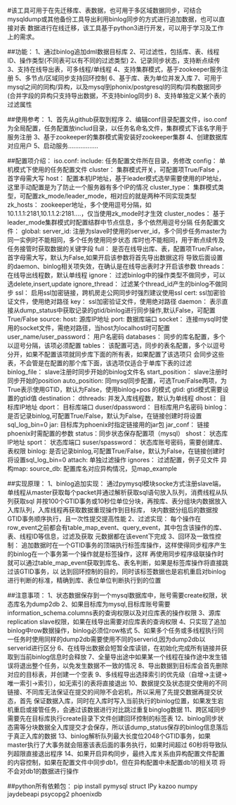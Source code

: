 #该工具可用于在先迁移库、表数据，也可用于多区域数据同步，可结合mysqldump或其他备份工具导出利用binlog同步的方式进行追加数据，也可以直接对表
数据进行在线迁移，该工具基于python3进行开发，可以用于学习及工作上的需求。

##功能：
    1、通过binlog追加dml数据目标库
    2、可过滤性，包括库、表、线程ID、操作类型(不同表可以有不同的过滤类型)
    2、记录同步状态，支持断点续传
    3、支持在线导出表，可多线程/单线程
    4、支持集群模式，基于zookeeper服务注册
    5、多节点/区域同步支持回环控制
    6、基于库、表为单位并发入库
    7、可用于mysql之间的同构/异构，以及mysql到phonix/postgresql的同构/异构数据同步(合并字段的异构只支持导出数据，不支持binlog同步)
    8、支持单独定义某个表的过滤属性

##使用参考：
    1、首先从github获取到程序
    2、编辑conf目录配置文件，iso.conf为全局配置，任务配置放includ目录，以任务名命名文件，集群模式下该名字用于服务注册
    3、基于zookeeper的集群模式需安装好zookeeper集群
    4、创建数据库对应用户
    5、启动服务.................

##配置项介绍：
    iso.conf:
        include: 任务配置文件所在目录，务修改
        config： 单机模式下使用的任务配置文件
        cluster： 集群模式开关，可配置项True/False ，首字母需大写
        host： 配置本机IP地址，基于leader模式选举需要使用的IP地址，这里手动配置是为了防止一个服务器有多个IP的情况
        cluster_type： 集群模式类型，可配置zk_mode/leader_mode，相对应的就是两种不同实现类型
        zk_hosts： zookeeper地址，多个使用逗号分隔，如10.1.1.1:2181,10.1.1.2:2181....，仅当使用zk_mode时才生效
        cluster_nodes： 基于leader_mode集群模式时配置结群中节点信息，多个依然用逗号分隔
    任务配置文件：
        global:
            server_id: 注册为slave时使用的server_id，多个同步任务master为同一实例时不能相同，多个任务使用同步状态
            库时也不能相同，用于断点续传及任务接管时获取数据的关键字段
            full： 是否在线导出库、表，配置项True/False，首字母需大写，默认为False,如果开启该参数将首先导出数据这将
            导致后面设置的daemon、binlog相关项失效，在确认是在线导出表时才开启该参数
            threads： 在线导出线程数，默认单线程
            ignore： 过滤binlog中的操作类型不做同步，可以选delete,insert,update
            ignore_thread： 过滤某个thread_id产生的binlog不做同步
            ssl： 启用ssl加密链接，跨机房走公网同步时强烈建议使用ssl
            cert: ssl加密验证文件，使用绝对路径
            key： ssl加密验证文件，使用绝对路径
            daemon： 表示直接从dump_status中获取记录的gtid/binlog进行同步操作,默认False，可配置True/False
        source:
            host: 源库IP地址
            port: 数据库端口
            socket： 连接mysql时使用的socket文件，需绝对路径，当host为localhost时可配置
            user_name/user_password： 用户名密码
            databases： 同步的库名配置，多个以逗号分隔，该项必须配置
            tables： 该配置可选，同步的表名配置，多个以逗号分开，如果不配置该项就同步库下面的所有表，如果配置了该选项只
            会同步这些表，不会管是在配置的那个库下面，该选项仅适合于单库下表的过滤
            binlog_file： slave注册时同步开始的binlog文件名
            start_position： slave注册时同步开始的position
            auto_position: 同mysql同步配置，可选True/False两项，为True表示使用GTID，默认为False，使用binlog+pos
            的模式
            gtid: gtid模式需要设置的gtid值
        destination：
            dthreads: 并发入库线程数，默认为单线程
            dhost： 目标库IP地址
            dport： 目标库端口
            duser/dpassword： 目标库用户名密码
            binlog： 是否记录binlog,可配置True/False，默认为False，在链接创建时将设置sql_log_bin=0
            jar: 目标库为phoenix时指定链接用的jar包
            jar_conf： 链接phoenix时需配置的参数
        status：同步状态保存配置项（mysql）
            shost： 状态库IP地址
            sport： 状态库端口
            suser/spassword： 状态库账号密码，需要创建库、表权限
            binlog: 是否记录binlog,可配置True/False，默认为False，在链接创建时将设置sql_log_bin=0
        attach: 单独过滤操作
            ignores： 过滤配置，例子见文件
    异构map:
        source_db:
            配置库名对应异构情况，见map_example

##实现原理：
    1、binlog追加实现：
        通过pymysql模块socke方式注册slave端，单线程从master获取每个packet并通过解析获取sql语句放入队列，消费线程从队列获取sql
        并按100个GTID事务或10秒位单位分块，再按库、表分组块内数据放入入库队列，入库线程再获取数据重现操作到目标库，
        块内数据分组后的数据按GTID事务顺序执行，且一次性提交提高性能
    2、过滤实现：
        每个操作在row_event之前都会有table_map_event、query_event，其中包含该操作的库、表、线程ID等信息，过滤及获取
        元数据都在该event下完成
    3、回环及一致性控制：
        追加数据时在一个GTID事务的顶端执行标签库操作，这样使得同步程序产生的binlog在一个事务第一个操作就是标签操作，这样
        再使用同步程序级联操作时就可以通过table_map_event获取到库名、表名判断，如果是标签库操作将直接跳过该GTID事务，以
        达到回环控制的目的，同时该标签数据也是宕机重启对binlog进行判断的标准，精确到库、表位单位判断执行到的位置

##注意事项：
    1、状态数据保存到一个mysql数据库中，账号需要create权限，状态库名为dump2db
    2、如果目标库为mysql,目标库账号需要information_schema.columns表的查询权限以及对应库表的操作权限
    3、源库replication slave权限，如果在线导出需要对应库表的查询权限
    4、只实现了追加binlog中row数据操作，binlog必须位row格式
    5、如果多个任务或多线程执行同一任务时使用同样的dump2db需要使用不同的serverid,因为dump2db以serverid进行区分
    6、在线导出数据会短暂全库读锁，在初始化完成所有链接并获取到当前binlog信息时会释放
    7、全量导出途中如果某一个线程在操作途中发生错误将退出整个任务，以免发生数据不一致的情况
    8、导出数据到目标库会首先删除对应的目标表，并创建一个空表
    9、多线程导出选择索引的优先级（自增->主键->唯一索引->索引），如无索引的表将直接退出
    10、数据提交及状态提交使用的不同链接、不同库无法保证在提交的间隙不会宕机，所以采用了先提交数据再提交状态，首先
    保证数据入库，同时在入库时写入当前执行的binlog位置，如果发生宕机重启或接管任务，会通过该数据进行对比跳过重复binglog数据
    11、跨区域同步需要先在目标库执行create目录下文件创建回环控制的标签表
    12、binlog同步状态需等分块数据全入库提交才会保存，所以该dump_status保存的binlog信息落后于真正入库的数据
    13、binlog解析队列最大长度位2048个GTID事务，如果master执行了大事务就会阻塞该表后面的事务执行，如果时间超过
        60秒将导致队列超限直接退出程序
    14、如果开启异构同步，最终入库关系由异构配置文件配置的内容控制，如果在配置文件中同步db1，但在异构配置中未配置db1的相关项
    将不会对db1的数据进行操作

##python所有依赖包：
   pip install pymysql struct IPy kazoo numpy jaydebeapi psycopg2 phoenixdb

